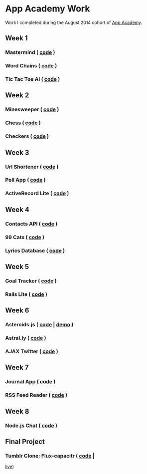 # App Academy Work
Work I completed during the August 2014 cohort of [App Academy][app-academy].

[app-academy]: http://www.appacademy.io

## Week 1
### Mastermind ( [code][mastermind] )
### Word Chains ( [code][word-chains] )
### Tic Tac Toe AI ( [code][tic-tac-toe-ai] )

[mastermind]: w1/w1d3/mastermind/
[hangman]: w1/w1d3/hangman/
[word-chains]: w1/w1d4/word-chains/
[tic-tac-toe-ai]: w1/w1d5/TicTacToeAI/

## Week 2
### Minesweeper ( [code][minesweeper] )
### Chess ( [code][chess] )
### Checkers ( [code][checkers] )

[minesweeper]: w2/w2d1/minesweeper/
[chess]: w2/w2d2-w2d3/chess/
[checkers]: w2/w2d4/checkers/

## Week 3
### Url Shortener ( [code][url-shortener] )
### Poll App ( [code][poll-app] )
### ActiveRecord Lite ( [code][active-record-lite] )

[url-shortener]: w3/w3d3/UrlShortener/
[poll-app]: w3/w3d4/poll_project/
[active-record-lite]: http://github.com/rglassett/ruby_orm/

## Week 4
### Contacts API ( [code][contacts-api] )
### 99 Cats ( [code][99-cats] )
### Lyrics Database ( [code][lyrics-db] )

[contacts-api]: w4/w4d1/contacts_api/
[99-cats]: w4/w4d2-w4d3/ninety-nine-cats/
[lyrics-db]: w4/w4d4/music-app/

## Week 5
### Goal Tracker ( [code][goal-tracker] )
### Rails Lite ( [code][rails-lite] )

[goal-tracker]: w5/w5d1/goal-app/
[rails-lite]: http://github.com/rglassett/rails_lite/

## Week 6
### Asteroids.js ( [code][asteroids-js] | [demo][asteroids-js-demo] )
### Astral.ly ( [code][astrally] )
### AJAX Twitter ( [code][ajax-twitter] )

[asteroids-js]: http://github.com/rglassett/asteroids/
[asteroids-js-demo]: http://github.io/rglassett/asteroids/
[astrally]: w6/w6d3/astrally/
[ajax-twitter]: w6/w6d5/AjaxTwitter/

## Week 7
### Journal App ( [code][journal-app] )
### RSS Feed Reader ( [code][rss-feed-reader] )

[journal-app]: w7/w7d1/journal-app/
[rss-feed-reader]: w7/w7d2/news-reader/

## Week 8
### Node.js Chat ( [code][node-chat] )

[node-chat]: w8/w8d1/

## Final Project
### Tumblr Clone: Flux-capacitr ( [code][flux-capacitr] |
[live][flux-capacitr-live])

[flux-capacitr]: http://github.com/rglassett/flux-capacitr/
[flux-capacitr-live]: http://www.flux-capacitr.com/
